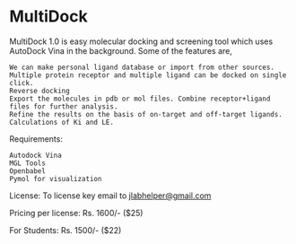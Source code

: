 # MultiDock
MultiDock 1.0 is easy molecular docking and screening tool which uses AutoDock Vina in the background. Some of the features are,

    We can make personal ligand database or import from other sources.
    Multiple protein receptor and multiple ligand can be docked on single click.
    Reverse docking
    Export the molecules in pdb or mol files. Combine receptor+ligand files for further analysis.
    Refine the results on the basis of on-target and off-target ligands.
    Calculations of Ki and LE.

Requirements:

    Autodock Vina
    MGL Tools
    Openbabel
    Pymol for visualization

License: To license key email to jlabhelper@gmail.com

Pricing per license: Rs. 1600/- ($25)

For Students: Rs. 1500/- ($22)
